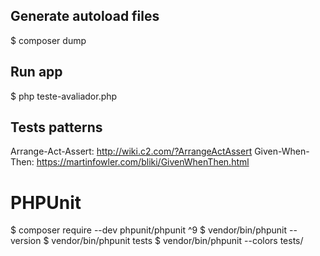 ## Generate autoload files
$ composer dump

## Run app
$ php teste-avaliador.php

## Tests patterns
Arrange-Act-Assert: http://wiki.c2.com/?ArrangeActAssert
Given-When-Then: https://martinfowler.com/bliki/GivenWhenThen.html

# PHPUnit
$ composer require --dev phpunit/phpunit ^9
$ vendor/bin/phpunit --version
$ vendor/bin/phpunit tests
$ vendor/bin/phpunit --colors tests/
